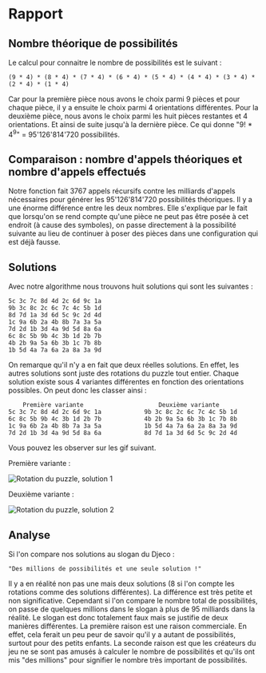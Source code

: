 # Rapport 
## Nombre théorique de possibilités
Le calcul pour connaitre le nombre de possibilités est le suivant :

```
(9 * 4) * (8 * 4) * (7 * 4) * (6 * 4) * (5 * 4) * (4 * 4) * (3 * 4) * (2 * 4) * (1 * 4)
```
Car pour la première pièce nous avons
le choix parmi 9 pièces et pour chaque pièce, il y a ensuite le choix parmi 4
orientations différentes. Pour la deuxième pièce, nous avons le choix parmi les
huit pièces restantes et 4 orientations. Et ainsi de suite jusqu'à la dernière
pièce.
Ce qui donne "9! * 4<sup>9</sup>" = 95'126'814'720 possibilités.

## Comparaison : nombre d'appels théoriques et nombre d'appels effectués
Notre fonction fait 3767 appels récursifs contre les milliards d'appels nécessaires 
pour générer les 95'126'814'720 possibilités théoriques. Il y a une énorme différence
entre les deux nombres. Elle s'explique par le fait que lorsqu'on se rend compte
qu'une pièce ne peut pas être posée à cet endroit (à cause des symboles), on passe
directement à la possibilité suivante au lieu de continuer à poser des pièces dans
une configuration qui est déjà fausse.

## Solutions
Avec notre algorithme nous trouvons huit solutions qui sont les suivantes :
```
5c 3c 7c 8d 4d 2c 6d 9c 1a
9b 3c 8c 2c 6c 7c 4c 5b 1d
8d 7d 1a 3d 6d 5c 9c 2d 4d
1c 9a 6b 2a 4b 8b 7a 3a 5a
7d 2d 1b 3d 4a 9d 5d 8a 6a
6c 8c 5b 9b 4c 3b 1d 2b 7b
4b 2b 9a 5a 6b 3b 1c 7b 8b
1b 5d 4a 7a 6a 2a 8a 3a 9d
```
On remarque qu'il n'y a en fait que deux réelles solutions. En effet, les autres
solutions sont juste des rotations du puzzle tout entier. Chaque solution existe
sous 4 variantes différentes en fonction des orientations possibles.
On peut donc les classer ainsi : 
```
    Première variante                     Deuxième variante
5c 3c 7c 8d 4d 2c 6d 9c 1a            9b 3c 8c 2c 6c 7c 4c 5b 1d
6c 8c 5b 9b 4c 3b 1d 2b 7b            4b 2b 9a 5a 6b 3b 1c 7b 8b
1c 9a 6b 2a 4b 8b 7a 3a 5a            1b 5d 4a 7a 6a 2a 8a 3a 9d
7d 2d 1b 3d 4a 9d 5d 8a 6a            8d 7d 1a 3d 6d 5c 9c 2d 4d
```

Vous pouvez les observer sur les gif suivant.

Première variante : 

![Rotation du puzzle, solution 1](solution_1.gif)

Deuxième variante :

![Rotation du puzzle, solution 2](solution_2.gif)

## Analyse
Si l'on compare nos solutions au slogan du Djeco : 
```
"Des millions de possibilités et une seule solution !"
```
Il y a en réalité non pas une mais deux solutions (8 si l'on compte les rotations
comme des solutions différentes). La différence est très petite et non significative.
Cependant si l'on compare le nombre total de possibilités, on passe de
quelques millions dans le slogan à plus de 95 milliards dans la réalité. Le slogan
est donc totalement faux mais se justifie de deux manières différentes. 
La première raison est une raison commerciale. En effet, cela ferait un peu peur
de savoir qu'il y a autant de possibilités, surtout pour des petits enfants. La
seconde raison est que les créateurs du jeu ne se sont pas amusés à calculer le
nombre de possibilités et qu'ils ont mis "des millions" pour signifier le nombre
très important de possibilités.
